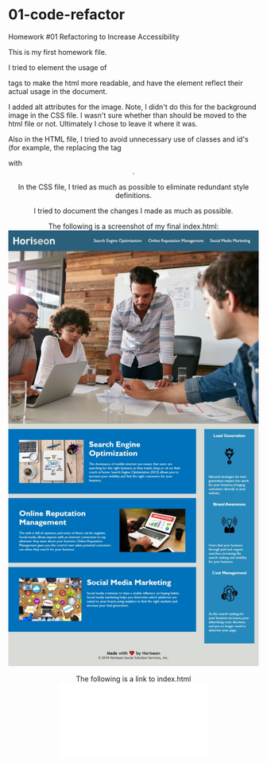 # 01-code-refactor
Homework #01 Refactoring to Increase Accessibility

This is my first homework file.

I tried to element the usage of <div> tags to make the html more readable, and have the element reflect their actual usage in the document.

I added alt attributes for the image.  Note, I didn't do this for the background image in the CSS file. I wasn't sure whether than should be moved
to the html file or not.  Ultimately I chose to leave it where it was.

Also in the HTML file, I tried to avoid unnecessary use of classes and id's (for example, the replacing the tag <div class="header"> with <header>.

In the CSS file, I tried as much as possible to eliminate redundant style definitions.

I tried to document the changes I made as much as possible.

The following is a screenshot of my final index.html:
!["screenshot of homework"](assets/images/screenshot-of-homework-01.jpeg)

The following is a link to index.html
!["link to index.html"](index.html)





